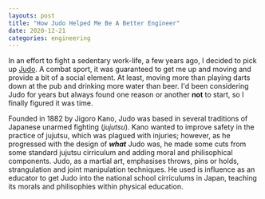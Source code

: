 ```yaml
---
layouts: post
title: "How Judo Helped Me Be A Better Engineer"
date: 2020-12-21
categories: engineering
---
```

In an effort to fight a sedentary work-life, a few years ago, I decided to pick up [Judo](https://en.wikipedia.org/wiki/Judo). A combat sport, it was guaranteed to get me up and moving and provide a bit of a social element. At least, moving more than playing darts down at the pub and drinking more water than beer. I'd been considering Judo for years but always found one reason or another **not** to start, so I finally figured it was time. 

Founded in 1882 by Jigoro Kano, Judo was based in several traditions of Japanese unarmed fighting (_jujutsu_). Kano wanted to improve safety in the practice of jujutsu, which was plagued with injuries; however, as he progressed with the design of **_what_** Judo was, he made some cuts from some standard jujutsu cirriculum and adding moral and philisophical components. Judo, as a martial art, emphasises throws, pins or holds, strangulation and joint manipulation techniques. He used is influence as an educator to get Judo into the national school cirriculums in Japan, teaching its morals and philisophies within physical education. 